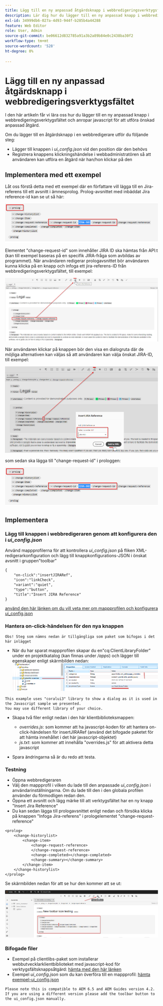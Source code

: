 ```yaml
---
title: Lägg till en ny anpassad åtgärdsknapp i webbredigeringsverktygsfältet
description: Lär dig hur du lägger till en ny anpassad knapp i webbredigeringsverktygsfältet och anropar javascript för att anpassa funktionen.
exl-id: 34999db6-027a-4d93-944f-b285b4a44288
feature: Web Editor
role: User, Admin
source-git-commit: be06612d832785a91a3b2a89b84e0c2438ba30f2
workflow-type: tm+mt
source-wordcount: '528'
ht-degree: 0%

---
```


# Lägg till en ny anpassad åtgärdsknapp i webbredigeringsverktygsfältet

I den här artikeln får vi lära oss hur du lägger till en ny anpassad knapp i webbredigeringsverktygsfältet och anropar javascript för att utföra önskad anpassad åtgärd.

Om du lägger till en åtgärdsknapp i en webbredigerare utför du följande steg:
- Lägger till knappen i *ui_config.json* vid den position där den behövs
- Registrera knappens klickningshändelse i webbadministratören så att användaren kan utföra en åtgärd när han/hon klickar på den


## Implementera med ett exempel

Låt oss förstå detta med ett exempel där en författare vill lägga till en Jira-referens till ett avsnitt i ämnesprolog. Prolog-avsnittet med inbäddat Jira reference-id kan se ut så här:

![Prologgavsnitt med JIRA ID-referens](../../../assets/authoring/webeditor-add-customtoolbarbutton-prolog-sample.png)

Elementet &quot;change-request-id&quot; som innehåller JIRA ID ska hämtas från API:t (kan till exempel baseras på en specifik JIRA-fråga som avbildas av programmet). När användaren redigerar prologavsnittet bör användaren kunna klicka på en knapp och infoga ett jira-referens-ID från webbredigeringsverktygsfältet, till exempel:

![Prologsektionen - lägg till JIRA-referens](../../../assets/authoring/webeditor-add-customtoolbarbutton-prolog-insertjirareference.png)

När användaren klickar på knappen bör den visa en dialogruta där de möjliga alternativen kan väljas så att användaren kan välja önskat JIRA-ID, till exempel:

![Prologgavsnittet Lägg till dialogrutan JIRA ID ](../../../assets/authoring/webeditor-add-customtoolbarbutton-prolog-insertjirareference-dialog.png)

som sedan ska lägga till &quot;change-request-id&quot; i prologgen:

![Prologgavsnitt med JIRA ID-referens](../../../assets/authoring/webeditor-add-customtoolbarbutton-prolog-sample.png)



## Implementera


### Lägg till knappen i webbredigeraren genom att konfigurera den i *ui_config.json*

Använd mappprofilerna för att kontrollera *ui_config.json* på fliken XML-redigerarkonfiguration och lägg till knappkonfigurations-JSON i önskat avsnitt i gruppen&quot;toolbar&quot;

```
{
    "on-click":"insertJIRARef",
    "icon":"linkCheck",
    "variant":"quiet",
    "type":"button",
    "title":"Insert JIRA Reference"
}
```

[använd den här länken om du vill veta mer om mappprofilen och konfigurera ui_config.json](https://experienceleague.adobe.com/docs/experience-manager-guides-learn/videos/advanced-user-guide/editor-configuration.html?lang=en)


### Hantera on-click-händelsen för den nya knappen

    Obs! Steg som nämns nedan är tillgängliga som paket som bifogas i det här inlägget


- När du har sparat mappprofilen skapar du en&quot;cq:ClientLibraryFolder&quot; under en projektkatalog (kan finnas under */apps*) och lägger till egenskaper enligt skärmbilden nedan:
  ![Klientbiblioteksinställningar för webbredigeraren](../../../assets/authoring/webeditor-add-customtoolbarbutton-clientlibrarysettings.png)

```
This example uses "coralui3" library to show a dialog as it is used in the Javascript sample we presented.
You may use different library of your choice.
```

- Skapa två filer enligt nedan i den här klientbiblioteksmappen:
   - *overrides.js*: som kommer att ha javascript-koden för att hantera on-click-händelsen för insertJIRARef (använd det bifogade paketet för att hämta innehållet i det här javascript-objektet)
   - *js.txt*: som kommer att innehålla &quot;overrides.js&quot; för att aktivera detta javascript

- Spara ändringarna så är du redo att testa.


### Testning

- Öppna webbredigeraren
- Välj den mappprofil i vilken du lade till den anpassade *ui_config.json* i användarinställningarna. Om du lade till den i den globala profilen använder du förmodligen redan den.
- Öppna ett avsnitt och lägg märke till att verktygsfältet har en ny knapp &quot;Insert Jira Reference&quot;
- Du kan sedan lägga till prologavsnittet enligt nedan och försöka klicka på knappen &quot;Infoga Jira-referens&quot; i prologelementet &quot;change-request-reference&quot;

```
<prolog>
    <change-historylist>
        <change-item>
            <change-request-reference>
            </change-request-reference>
            <change-completed></change-completed>
            <change-summary></change-summary>
        </change-item>
    </change-historylist>
</prolog>
```

Se skärmbilden nedan för att se hur den kommer att se ut:

![Testa ny knapp](../../../assets/authoring/webeditor-add-customtoolbarbutton-testing.png)


### Bifogade filer

- Exempel på clientlibs-paket som installerar webbutvecklarklientbiblioteket med javascript-kod för verktygsfältsknappsåtgärd: [hämta med den här länken](../../../assets/authoring/webeditor-addbuttonontoolbar-insertjira-clientlib.zip)
- Exempel *ui_config.json* som du kan överföra till en mappprofil: [hämta exempel-ui_config.json](../../../assets/authoring/sample_ui_config_Guides4.2-InsertJiraReference.json)

```
Please note this is compatible to AEM 6.5 and AEM Guides version 4.2.
If you are using a different version please add the toolbar button to the ui_config.json manually.
```

